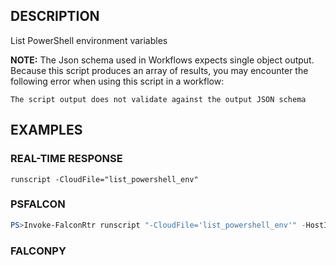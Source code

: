 ## DESCRIPTION
List PowerShell environment variables

**NOTE:** The Json schema used in Workflows expects single object output. Because this script produces an array of
results, you may encounter the following error when using this script in a workflow:

```The script output does not validate against the output JSON schema```

## EXAMPLES

### REAL-TIME RESPONSE
```
runscript -CloudFile="list_powershell_env"
```
### PSFALCON
```powershell
PS>Invoke-FalconRtr runscript "-CloudFile='list_powershell_env'" -HostId <id>, <id>
```
### FALCONPY